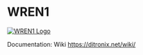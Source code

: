 # WREN1

[![WREN1 Logo](https://ditronix.net/wp-content/uploads/2020/08/WREN-Smart-Device-Banner-0x0.jpg)](https://ditronix.net/)

Documentation: Wiki https://ditronix.net/wiki/

